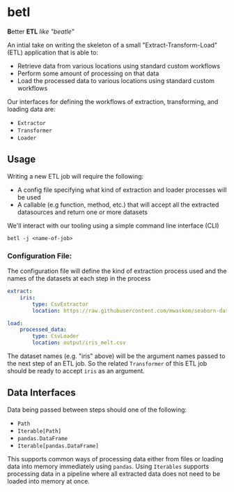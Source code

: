 # betl
**B**etter **ETL**
_like "beatle"_

An intial take on writing the skeleton of a small "Extract-Transform-Load" (ETL) application that is able to:

* Retrieve data from various locations using standard custom workflows
* Perform some amount of processing on that data
* Load the processed data to various locations using standard custom workflows

Our interfaces for defining the workflows of extraction, transforming, and loading data are:
* `Extractor`
* `Transformer`
* `Loader`

## Usage
Writing a new ETL job will require the following:

* A config file specifying what kind of extraction and loader processes will be used
* A callable (e.g function, method, etc.) that will accept all the extracted datasources and return one or more datasets

We'll interact with our tooling using a simple command line interface (CLI)
```
betl -j <name-of-job>
```

### Configuration File:
The configuration file will define the kind of extraction process used and the names of the datasets at each step in the process


```yaml
extract:
    iris:
        type: CsvExtractor
        location: https://raw.githubusercontent.com/mwaskom/seaborn-data/master/iris.csv

load:
    processed_data:
        type: CsvLoader
        location: output/iris_melt.csv

```

The dataset names (e.g. "iris" above) will be the argument names passed to the next step of an ETL job. 
So the related `Transformer` of this ETL job should be ready to accept `iris` as an argument. 

## Data Interfaces
Data being passed between steps should one of the following:

* `Path`
* `Iterable[Path]`
* `pandas.DataFrame`
* `Iterable[pandas.DataFrame]`

This supports common ways of processing data either from files or loading data into memory immediately using `pandas`.
Using `Iterables` supports processing data in a pipeline where all extracted data does not need to be loaded into memory at once.
